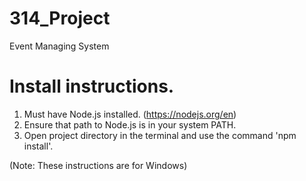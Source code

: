 # 314_Project
Event Managing System

# Install instructions.

1. Must have Node.js installed. (https://nodejs.org/en)
2. Ensure that path to Node.js is in your system PATH.
3. Open project directory in the terminal and use the command 'npm install'.

(Note: These instructions are for Windows)

